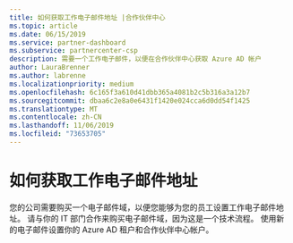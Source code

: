 ```yaml
---
title: 如何获取工作电子邮件地址 |合作伙伴中心
ms.topic: article
ms.date: 06/15/2019
ms.service: partner-dashboard
ms.subservice: partnercenter-csp
description: 需要一个工作电子邮件，以便在合作伙伴中心获取 Azure AD 帐户
author: LauraBrenner
ms.author: labrenne
ms.localizationpriority: medium
ms.openlocfilehash: 6c165f3a610d41dbb365a4081b2c5b316a3a12b7
ms.sourcegitcommit: dbaa6c2e8a0e6431f1420e024cca6d0dd54f1425
ms.translationtype: MT
ms.contentlocale: zh-CN
ms.lasthandoff: 11/06/2019
ms.locfileid: "73653705"
---
```

# <a name="how-to-get-a-work-email-address"></a>如何获取工作电子邮件地址

您的公司需要购买一个电子邮件域，以便您能够为您的员工设置工作电子邮件地址。 请与你的 IT 部门合作来购买电子邮件域，因为这是一个技术流程。 使用新的电子邮件设置你的 Azure AD 租户和合作伙伴中心帐户。
